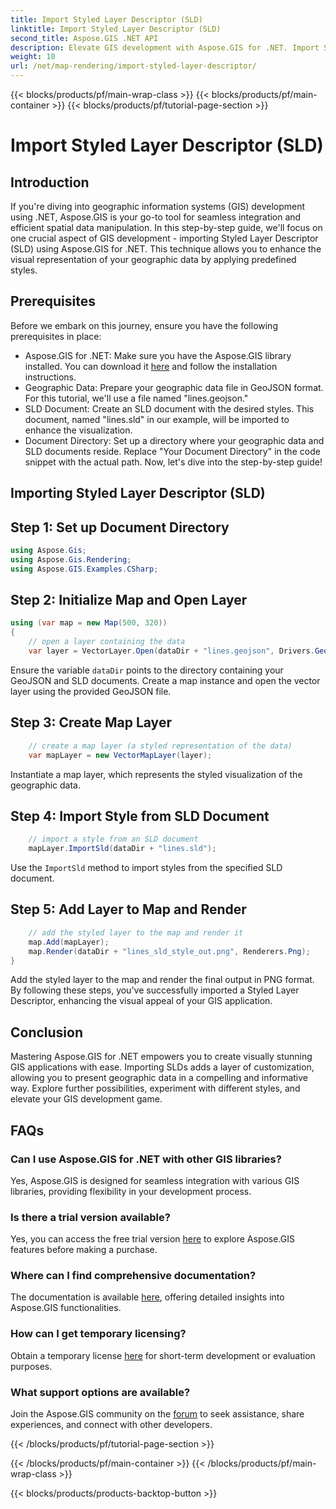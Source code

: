 ```yaml
---
title: Import Styled Layer Descriptor (SLD)
linktitle: Import Styled Layer Descriptor (SLD)
second_title: Aspose.GIS .NET API
description: Elevate GIS development with Aspose.GIS for .NET. Import Styled Layer Descriptor (SLD) effortlessly. Explore customization possibilities now!
weight: 10
url: /net/map-rendering/import-styled-layer-descriptor/
---
```


{{< blocks/products/pf/main-wrap-class >}}
{{< blocks/products/pf/main-container >}}
{{< blocks/products/pf/tutorial-page-section >}}

# Import Styled Layer Descriptor (SLD)

## Introduction
If you're diving into geographic information systems (GIS) development using .NET, Aspose.GIS is your go-to tool for seamless integration and efficient spatial data manipulation. In this step-by-step guide, we'll focus on one crucial aspect of GIS development - importing Styled Layer Descriptor (SLD) using Aspose.GIS for .NET. This technique allows you to enhance the visual representation of your geographic data by applying predefined styles.
## Prerequisites
Before we embark on this journey, ensure you have the following prerequisites in place:
- Aspose.GIS for .NET: Make sure you have the Aspose.GIS library installed. You can download it [here](https://releases.aspose.com/gis/net/) and follow the installation instructions.
- Geographic Data: Prepare your geographic data file in GeoJSON format. For this tutorial, we'll use a file named "lines.geojson."
- SLD Document: Create an SLD document with the desired styles. This document, named "lines.sld" in our example, will be imported to enhance the visualization.
- Document Directory: Set up a directory where your geographic data and SLD documents reside. Replace "Your Document Directory" in the code snippet with the actual path.
Now, let's dive into the step-by-step guide!
## Importing Styled Layer Descriptor (SLD)
## Step 1: Set up Document Directory
```csharp
using Aspose.Gis;
using Aspose.Gis.Rendering;
using Aspose.GIS.Examples.CSharp;
```
## Step 2: Initialize Map and Open Layer
```csharp
using (var map = new Map(500, 320))
{
    // open a layer containing the data
    var layer = VectorLayer.Open(dataDir + "lines.geojson", Drivers.GeoJson);
```
Ensure the variable `dataDir` points to the directory containing your GeoJSON and SLD documents.
Create a map instance and open the vector layer using the provided GeoJSON file.
## Step 3: Create Map Layer
```csharp
    // create a map layer (a styled representation of the data)
    var mapLayer = new VectorMapLayer(layer);
```
Instantiate a map layer, which represents the styled visualization of the geographic data.
## Step 4: Import Style from SLD Document
```csharp
    // import a style from an SLD document
    mapLayer.ImportSld(dataDir + "lines.sld");
```
Use the `ImportSld` method to import styles from the specified SLD document.
## Step 5: Add Layer to Map and Render
```csharp
    // add the styled layer to the map and render it
    map.Add(mapLayer);
    map.Render(dataDir + "lines_sld_style_out.png", Renderers.Png);
}
```
Add the styled layer to the map and render the final output in PNG format.
By following these steps, you've successfully imported a Styled Layer Descriptor, enhancing the visual appeal of your GIS application.
## Conclusion
Mastering Aspose.GIS for .NET empowers you to create visually stunning GIS applications with ease. Importing SLDs adds a layer of customization, allowing you to present geographic data in a compelling and informative way. Explore further possibilities, experiment with different styles, and elevate your GIS development game.
## FAQs
### Can I use Aspose.GIS for .NET with other GIS libraries?
Yes, Aspose.GIS is designed for seamless integration with various GIS libraries, providing flexibility in your development process.
### Is there a trial version available?
Yes, you can access the free trial version [here](https://releases.aspose.com/) to explore Aspose.GIS features before making a purchase.
### Where can I find comprehensive documentation?
The documentation is available [here](https://reference.aspose.com/gis/net/), offering detailed insights into Aspose.GIS functionalities.
### How can I get temporary licensing?
Obtain a temporary license [here](https://purchase.aspose.com/temporary-license/) for short-term development or evaluation purposes.
### What support options are available?
Join the Aspose.GIS community on the [forum](https://forum.aspose.com/c/gis/33) to seek assistance, share experiences, and connect with other developers.

{{< /blocks/products/pf/tutorial-page-section >}}

{{< /blocks/products/pf/main-container >}}
{{< /blocks/products/pf/main-wrap-class >}}

{{< blocks/products/products-backtop-button >}}
